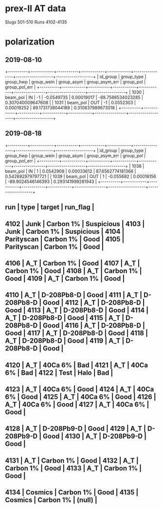 # prex-II AT data
Slugs 501-510
Runs 4102-4135


# polarization
## 2019-08-10
+----------+------------+-----------+------------+------------+----------------+-------------------+-------------------+
| id_group | group_type | group_hwp | group_wein | group_asym | group_asym_err | group_pol         | group_pol_err     |
+----------+------------+-----------+------------+------------+----------------+-------------------+-------------------+
|     1030 | beam_pol   | IN        | -1         | -0.0549735 |     0.00019017 | -88.7586534023285 | 0.307040009647608 |
|     1031 | beam_pol   | OUT       | -1         |  0.0552303 |     0.00019252 |  89.1731739044189 | 0.310837989673018 |
+----------+------------+-----------+------------+------------+----------------+-------------------+-------------------+

## 2019-08-18
+----------+------------+-----------+------------+------------+----------------+-------------------+-------------------+
| id_group | group_type | group_hwp | group_wein | group_asym | group_asym_err | group_pol         | group_pol_err     |
+----------+------------+-----------+------------+------------+----------------+-------------------+-------------------+
|     1038 | beam_pol   | IN        | 1          |  0.0542908 |     0.00033612 |  87.6562774181366 | 0.542692979797721 |
|     1039 | beam_pol   | OUT       | 1          |  -0.055682 |     0.00018156 | -89.9024546146393 | 0.293141999281943 |
+----------+------------+-----------+------------+------------+----------------+-------------------+-------------------+




run  | type        | target     | run_flag | 
--------------------------------------------
4102 | Junk        | Carbon 1%  | Suspicious | 
4103 | Junk        | Carbon 1%  | Suspicious | 
4104 | Parityscan  | Carbon 1%  | Good     | 
4105 | Parityscan  | Carbon 1%  | Good     | 
--------------------------------------------
4106 | A_T         | Carbon 1%  | Good     | 
4107 | A_T         | Carbon 1%  | Good     | 
4108 | A_T         | Carbon 1%  | Good     | 
4109 | A_T         | Carbon 1%  | Good     | 
--------------------------------------------
4110 | A_T         | D-208Pb8-D | Good     | 
4111 | A_T         | D-208Pb8-D | Good     | 
4112 | A_T         | D-208Pb8-D | Good     | 
4113 | A_T         | D-208Pb8-D | Good     | 
4114 | A_T         | D-208Pb8-D | Good     | 
4115 | A_T         | D-208Pb8-D | Good     | 
4116 | A_T         | D-208Pb8-D | Good     | 
4117 | A_T         | D-208Pb8-D | Good     | 
4118 | A_T         | D-208Pb8-D | Good     | 
4119 | A_T         | D-208Pb8-D | Good     | 
--------------------------------------------
4120 | A_T         | 40Ca 6%    | Bad      | 
4121 | A_T         | 40Ca 6%    | Bad      | 
4122 | Test        | Halo       | Bad      | 
--------------------------------------------
4123 | A_T         | 40Ca 6%    | Good     | 
4124 | A_T         | 40Ca 6%    | Good     | 
4125 | A_T         | 40Ca 6%    | Good     | 
4126 | A_T         | 40Ca 6%    | Good     | 
4127 | A_T         | 40Ca 6%    | Good     | 
--------------------------------------------
4128 | A_T         | D-208Pb9-D | Good     | 
4129 | A_T         | D-208Pb9-D | Good     | 
4130 | A_T         | D-208Pb9-D | Good     | 
--------------------------------------------
4131 | A_T         | Carbon 1%  | Good     | 
4132 | A_T         | Carbon 1%  | Good     | 
4133 | A_T         | Carbon 1%  | Good     | 
--------------------------------------------
4134 | Cosmics     | Carbon 1%  | Good     | 
4135 | Cosmics     | Carbon 1%  | (null)   | 
--------------------------------------------

